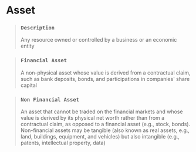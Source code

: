 # Asset

> ### `Description`
>
> Any resource owned or controlled by a business or an economic entity

> ### `Financial Asset`
>
> A non-physical asset whose value is derived from a contractual claim, such as bank deposits, bonds, and participations in companies' share capital

> ### `Non Financial Asset`
>
> An asset that cannot be traded on the financial markets and whose value is derived by its physical net worth rather than from a contractual claim, as opposed to a financial asset (e.g., stock, bonds). Non-financial assets may be tangible (also known as real assets, e.g., land, buildings, equipment, and vehicles) but also intangible (e.g., patents, intellectual property, data)
